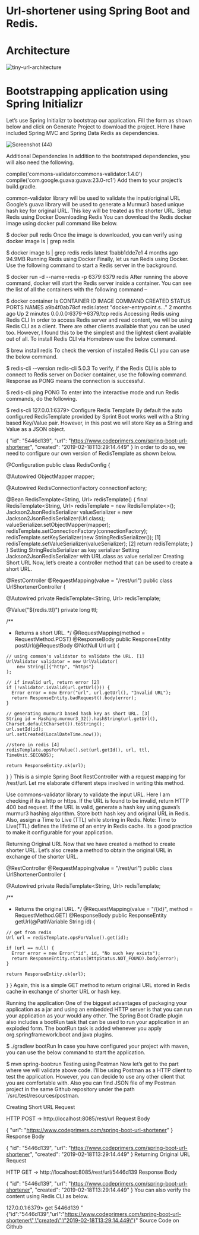 # Url-shortener using Spring Boot and Redis.



# Architecture
![tiny-url-architecture](https://user-images.githubusercontent.com/58344010/186824026-4987d30e-c0d8-4863-b2d4-d487319a9497.png)



# Bootstrapping application using Spring Initializr
Let’s use Spring Initializr to bootstrap our application. Fill the form as shown below and click on Generate Project to download the project. Here I have included Spring MVC and Spring Data Redis as dependencies.

![Screenshot (44)](https://user-images.githubusercontent.com/58344010/186824348-86541df9-c3cd-4bbb-a9c4-566206da7a10.png)

Additional Dependencies
In addition to the bootstraped dependencies, you will also need the following.

compile('commons-validator:commons-validator:1.4.0')
compile('com.google.guava:guava:23.0-rc1')
Add them to your project’s build.gradle.

common-validator library will be used to validate the input/original URL
Google’s guava library will be used to generate a Murmur3 based unique hash key for original URL. This key will be treated as the shorter URL.
Setup Redis using Docker
Downloading Redis
You can download the Redis docker image using docker pull command like below.

$ docker pull redis
Once the image is downloaded, you can verify using docker image ls | grep redis

$ docker image ls | grep redis
redis                   latest              1babb1dde7e1        4 months ago        94.9MB
Running Redis using Docker
Finally, let us run Redis using Docker. Use the following command to start a Redis server in the background.

$ docker run -d --name=redis -p 6379:6379 redis
After running the above command, docker will start the Redis server inside a container. You can see the list of all the containers with the following command –

$ docker container ls
CONTAINER ID        IMAGE               COMMAND                  CREATED             STATUS              PORTS                    NAMES
a9b4f0ab78cf        redis:latest        "docker-entrypoint.s…"   2 months ago        Up 2 minutes        0.0.0.0:6379->6379/tcp   redis
Accessing Redis using Redis CLI
In order to access Redis server and read content, we will be using Redis CLI as a client. There are other clients available that you can be used too. However, I found this to be the simplest and the lightest client available out of all. To install Redis CLI via Homebrew use the below command.

$ brew install redis
To check the version of installed Redis CLI you can use the below command.

$ redis-cli --version
redis-cli 5.0.3
To verify, if the Redis CLI is able to connect to Redis server on Docker container, use the following command. Response as PONG means the connection is successful.

$ redis-cli ping
PONG
To enter into the interactive mode and run Redis commands, do the following.

$ redis-cli
127.0.0.1:6379>
Configure Redis Template
By default the auto configured RedisTemplate provided by Sprint Boot works well with a String based Key/Value pair. However, in this post we will store Key as a String and Value as a JSON object.

{
    "id": "5446d139",
    "url": "https://www.codeprimers.com/spring-boot-url-shortener",
    "created": "2019-02-18T13:29:14.449"
}
In order to do so, we need to configure our own version of RedisTemplate as shown below.

@Configuration
public class RedisConfig {

  @Autowired
  ObjectMapper mapper;

  @Autowired
  RedisConnectionFactory connectionFactory;

  @Bean
  RedisTemplate<String, Url> redisTemplate() {
    final RedisTemplate<String, Url> redisTemplate = new RedisTemplate<>();
    Jackson2JsonRedisSerializer valueSerializer = new Jackson2JsonRedisSerializer(Url.class);
    valueSerializer.setObjectMapper(mapper);
    redisTemplate.setConnectionFactory(connectionFactory);
    redisTemplate.setKeySerializer(new StringRedisSerializer()); [1]
    redisTemplate.setValueSerializer(valueSerializer); [2]
    return redisTemplate;
  }
}
Setting StringRedisSerializer as key serializer
Setting Jackson2JsonRedisSerializer with URL.class as value serializer
Creating Short URL
Now, let’s create a controller method that can be used to create a short URL.

@RestController
@RequestMapping(value = "/rest/url")
public class UrlShortenerController {

  @Autowired
  private RedisTemplate<String, Url> redisTemplate;

  @Value("${redis.ttl}")
  private long ttl;

  /**
   * Returns a short URL.
   */
  @RequestMapping(method = RequestMethod.POST)
  @ResponseBody
  public ResponseEntity postUrl(@RequestBody @NotNull Url url) {

    // using common's validator to validate the URL. [1]
    UrlValidator validator = new UrlValidator(
        new String[]{"http", "https"}
    );

    // if invalid url, return error [2]
    if (!validator.isValid(url.getUrl())) {
      Error error = new Error("url", url.getUrl(), "Invalid URL");
      return ResponseEntity.badRequest().body(error);
    }

    // generating murmur3 based hash key as short URL. [3]
    String id = Hashing.murmur3_32().hashString(url.getUrl(), Charset.defaultCharset()).toString();
    url.setId(id);
    url.setCreated(LocalDateTime.now());

    //store in redis [4]
    redisTemplate.opsForValue().set(url.getId(), url, ttl, TimeUnit.SECONDS);

    return ResponseEntity.ok(url);
  }
}
This is a simple Spring Boot RestController with a request mapping for /rest/url. Let me elaborate different steps involved in writing this method.

Use commons-validator library to validate the input URL. Here I am checking if its a http or https.
If the URL is found to be invalid, return HTTP 400 bad request.
If the URL is valid, generate a hash key using guava’s murmur3 hashing algorithm.
Store both hash key and original URL in Redis. Also, assign a Time to Live (TTL) while storing in Redis.
Note: Time to Live(TTL) defines the lifetime of an entry in Redis cache. Its a good practice to make it configurable for your application.

Returning Original URL
Now that we have created a method to create shorter URL. Let’s also create a method to obtain the original URL in exchange of the shorter URL.

@RestController
@RequestMapping(value = "/rest/url")
public class UrlShortenerController {

  @Autowired
  private RedisTemplate<String, Url> redisTemplate;

  /**
   * Returns the original URL.
   */
  @RequestMapping(value = "/{id}", method = RequestMethod.GET)
  @ResponseBody
  public ResponseEntity getUrl(@PathVariable String id) {

    // get from redis
    Url url = redisTemplate.opsForValue().get(id);

    if (url == null) {
      Error error = new Error("id", id, "No such key exists");
      return ResponseEntity.status(HttpStatus.NOT_FOUND).body(error);
    }

    return ResponseEntity.ok(url);
  }
}
Again, this is a simple GET method to return original URL stored in Redis cache in exchange of shorter URL or hash key.

Running the application
One of the biggest advantages of packaging your application as a jar and using an embedded HTTP server is that you can run your application as your would any other. The Spring Boot Gradle plugin also includes a bootRun task that can be used to run your application in an exploded form. The bootRun task is added whenever you apply org.springframework.boot and java plugins.

$ ./gradlew bootRun
In case you have configured your project with maven, you can use the below command to start the application.

$ mvn spring-boot:run
Testing using Postman
Now let’s get to the part where we will validate above code. I’ll be using Postman as a HTTP client to test the application. However, you can decide to use any other client that you are comfortable with. Also you can find JSON file of my Postman project in the same Github repository under the path `/src/test/resources/postman.

Creating Short URL
Request

HTTP POST -> http://localhost:8085/rest/url
Request Body

{
    "url": "https://www.codeprimers.com/spring-boot-url-shortener"
}
Response Body

{
    "id": "5446d139",
    "url": "https://www.codeprimers.com/spring-boot-url-shortener",
    "created": "2019-02-18T13:29:14.449"
}
Returning Original URL
Request

HTTP GET -> http://localhost:8085/rest/url/5446d139
Response Body

{
    "id": "5446d139",
    "url": "https://www.codeprimers.com/spring-boot-url-shortener",
    "created": "2019-02-18T13:29:14.449"
}
You can also verify the content using Redis CLI as below.

127.0.0.1:6379> get 5446d139
"{\"id\":\"5446d139\",\"url\":\"https://www.codeprimers.com/spring-boot-url-shortener\",\"created\":\"2019-02-18T13:29:14.449\"}"
Source Code on Github


